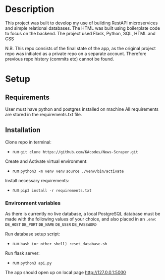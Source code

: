 
# Description
This project was built to develop my use of building RestAPI microservices and simple relational databases. The HTML was built using boilerplate code to focus on the backend. The project used Flask, Python, SQL, HTML and CSS

N.B. This repo consists of the final state of the app, as the original project repo was initiated as a private repo on a separate account. Therefore previous repo history (commits etc) cannot be found.

# Setup

## Requirements
User must have python and postgres installed on machine
All requirements are stored in the requirements.txt file.

## Installation 

Clone repo in terminal:
- run `git clone https://github.com/KAcodes/News-Scraper.git`


Create and Activate virtual environment:
- run `python3 -m venv venv`
      `source ./venv/bin/activate`
 
Install necessary requirements:
- run  `pip3 install -r requirements.txt`

### Environment variables
As there is currently no live database, a local PostgreSQL database must be made with the following values of your choice, and also placed in an `.env`:
`DB_HOST`
`DB_PORT`
`DB_NAME`
`DB_USER`
`DB_PASSWORD`

Run database setup script:
- run  `bash (or other shell) reset_database.sh`

Run flask server:
- run  `python3 api.py`

The app should open up on local page http://127.0.0.1:5000 